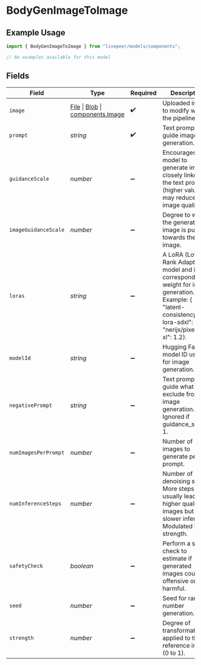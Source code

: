 # BodyGenImageToImage

## Example Usage

```typescript
import { BodyGenImageToImage } from "livepeer/models/components";

// No examples available for this model
```

## Fields

| Field                                                                                                                                                                                | Type                                                                                                                                                                                 | Required                                                                                                                                                                             | Description                                                                                                                                                                          |
| ------------------------------------------------------------------------------------------------------------------------------------------------------------------------------------ | ------------------------------------------------------------------------------------------------------------------------------------------------------------------------------------ | ------------------------------------------------------------------------------------------------------------------------------------------------------------------------------------ | ------------------------------------------------------------------------------------------------------------------------------------------------------------------------------------ |
| `image`                                                                                                                                                                              | [File](https://developer.mozilla.org/en-US/docs/Web/API/File) \| [Blob](https://developer.mozilla.org/en-US/docs/Web/API/Blob) \| [components.Image](../../models/components/image.md) | :heavy_check_mark:                                                                                                                                                                   | Uploaded image to modify with the pipeline.                                                                                                                                          |
| `prompt`                                                                                                                                                                             | *string*                                                                                                                                                                             | :heavy_check_mark:                                                                                                                                                                   | Text prompt(s) to guide image generation.                                                                                                                                            |
| `guidanceScale`                                                                                                                                                                      | *number*                                                                                                                                                                             | :heavy_minus_sign:                                                                                                                                                                   | Encourages model to generate images closely linked to the text prompt (higher values may reduce image quality).                                                                      |
| `imageGuidanceScale`                                                                                                                                                                 | *number*                                                                                                                                                                             | :heavy_minus_sign:                                                                                                                                                                   | Degree to which the generated image is pushed towards the initial image.                                                                                                             |
| `loras`                                                                                                                                                                              | *string*                                                                                                                                                                             | :heavy_minus_sign:                                                                                                                                                                   | A LoRA (Low-Rank Adaptation) model and its corresponding weight for image generation. Example: { "latent-consistency/lcm-lora-sdxl": 1.0, "nerijs/pixel-art-xl": 1.2}.               |
| `modelId`                                                                                                                                                                            | *string*                                                                                                                                                                             | :heavy_minus_sign:                                                                                                                                                                   | Hugging Face model ID used for image generation.                                                                                                                                     |
| `negativePrompt`                                                                                                                                                                     | *string*                                                                                                                                                                             | :heavy_minus_sign:                                                                                                                                                                   | Text prompt(s) to guide what to exclude from image generation. Ignored if guidance_scale < 1.                                                                                        |
| `numImagesPerPrompt`                                                                                                                                                                 | *number*                                                                                                                                                                             | :heavy_minus_sign:                                                                                                                                                                   | Number of images to generate per prompt.                                                                                                                                             |
| `numInferenceSteps`                                                                                                                                                                  | *number*                                                                                                                                                                             | :heavy_minus_sign:                                                                                                                                                                   | Number of denoising steps. More steps usually lead to higher quality images but slower inference. Modulated by strength.                                                             |
| `safetyCheck`                                                                                                                                                                        | *boolean*                                                                                                                                                                            | :heavy_minus_sign:                                                                                                                                                                   | Perform a safety check to estimate if generated images could be offensive or harmful.                                                                                                |
| `seed`                                                                                                                                                                               | *number*                                                                                                                                                                             | :heavy_minus_sign:                                                                                                                                                                   | Seed for random number generation.                                                                                                                                                   |
| `strength`                                                                                                                                                                           | *number*                                                                                                                                                                             | :heavy_minus_sign:                                                                                                                                                                   | Degree of transformation applied to the reference image (0 to 1).                                                                                                                    |